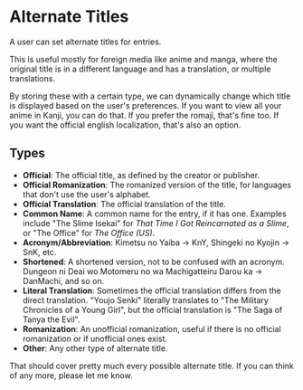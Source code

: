 # Alternate Titles

A user can set alternate titles for entries.

This is useful mostly for foreign media like anime and manga, where the original title is in a different language and has a translation, or multiple translations.

By storing these with a certain type, we can dynamically change which title is displayed based on the user's preferences. If you want to view all your anime in Kanji, you can do that. If you prefer the romaji, that's fine too. If you want the official english localization, that's also an option.

## Types

- **Official**: The official title, as defined by the creator or publisher.
- **Official Romanization**: The romanized version of the title, for languages that don't use the user's alphabet.
- **Official Translation**: The official translation of the title.
- **Common Name**: A common name for the entry, if it has one. Examples include "The Slime Isekai" for *That Time I Got Reincarnated as a Slime*, or "The Office" for *The Office (US)*.
- **Acronym/Abbreviation**: Kimetsu no Yaiba -> KnY, Shingeki no Kyojin -> SnK, etc.
- **Shortened**: A shortened version, not to be confused with an acronym. Dungeon ni Deai wo Motomeru no wa Machigatteiru Darou ka -> DanMachi, and so on.
- **Literal Translation**: Sometimes the official translation differs from the direct translation. "Youjo Senki" literally translates to "The Military Chronicles of a Young Girl", but the official translation is "The Saga of Tanya the Evil".
- **Romanization**: An unofficial romanization, useful if there is no official romanization or if unofficial ones exist.
- **Other**: Any other type of alternate title.

That should cover pretty much every possible alternate title. If you can think of any more, please let me know.
